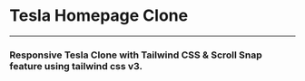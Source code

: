 <h1>Tesla Homepage Clone
</h1>
<hr>
<h3>Responsive Tesla Clone with Tailwind CSS & Scroll Snap feature using tailwind css v3.</h3>
